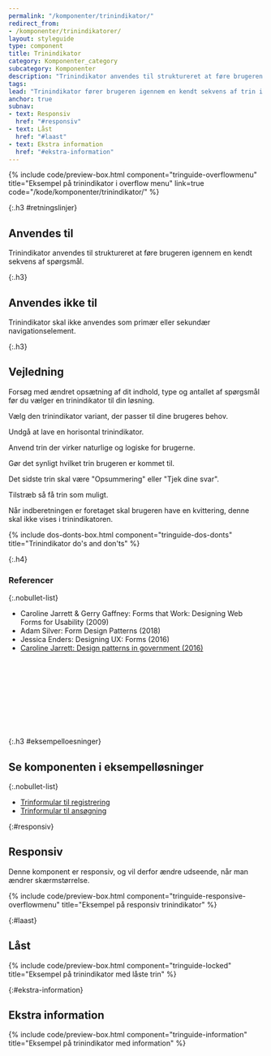 ```yaml
---
permalink: "/komponenter/trinindikator/"
redirect_from:
- /komponenter/trinindikatorer/
layout: styleguide
type: component
title: Trinindikator
category: Komponenter_category
subcategory: Komponenter
description: "Trinindikator anvendes til struktureret at føre brugeren igennem en kendt sekvens af spørgsmål."
tags:
lead: "Trinindikator fører brugeren igennem en kendt sekvens af trin i en løsning."
anchor: true
subnav:
- text: Responsiv
  href: "#responsiv"
- text: Låst
  href: "#laast"
- text: Ekstra information
  href: "#ekstra-information"
---
```

{% include code/preview-box.html component="tringuide-overflowmenu" title="Eksempel på trinindikator i overflow menu" link=true code="/kode/komponenter/trinindikator/" %}

{:.h3 #retningslinjer}
## Anvendes til

Trinindikator anvendes til struktureret at føre brugeren igennem en kendt sekvens af spørgsmål.

{:.h3}
## Anvendes ikke til

Trinindikator skal ikke anvendes som primær eller sekundær navigationselement.

{:.h3}
## Vejledning

Forsøg med ændret opsætning af dit indhold, type og antallet af spørgsmål før du vælger en trinindikator til din løsning.

Vælg den trinindikator variant, der passer til dine brugeres behov.

Undgå at lave en horisontal trinindikator.

Anvend trin der virker naturlige og logiske for brugerne.

Gør det synligt hvilket trin brugeren er kommet til.

Det sidste trin skal være "Opsummering" eller "Tjek dine svar".

Tilstræb så få trin som muligt.

Når indberetningen er foretaget skal brugeren have en kvittering, denne skal ikke vises i trinindikatoren.

{% include dos-donts-box.html component="tringuide-dos-donts" title="Trinindikator do's and don'ts" %}

{:.h4}
### Referencer

{:.nobullet-list}
- Caroline Jarrett & Gerry Gaffney: Forms that Work: Designing Web Forms for Usability (2009)
- Adam Silver: Form Design Patterns (2018)
- Jessica Enders: Designing UX: Forms (2016)
- <a href="https://www.effortmark.co.uk/design-patterns-government-2016/" class="icon-link">Caroline Jarrett: Design patterns in government (2016)<svg class="icon-svg" focusable="false" aria-hidden="true"><use xlink:href="#open-in-new"></use></svg></a>

{:.h3 #eksempelloesninger}
## Se komponenten i eksempelløsninger

{:.nobullet-list}
- <a href="/pages/eksempler/trinformular-til-registrering/registrering-1/?r={{page.permalink}}%23eksempelloesninger" title="Vis eksempel 'Trinformular til registrering'">Trinformular til registrering</a>
- <a href="/pages/eksempler/trinformular-til-ansoegning/ansoegning-1/?r={{page.permalink}}%23eksempelloesninger" title="Vis eksempel 'Trinformular til ansøgning'">Trinformular til ansøgning</a>

{:#responsiv}
## Responsiv
Denne komponent er responsiv, og vil derfor ændre udseende, når man ændrer skærmstørrelse.

{% include code/preview-box.html component="tringuide-responsive-overflowmenu" title="Eksempel på responsiv trinindikator" %}

{:#laast}
## Låst

{% include code/preview-box.html component="tringuide-locked" title="Eksempel på trinindikator med låste trin" %}

{:#ekstra-information}
## Ekstra information

{% include code/preview-box.html component="tringuide-information" title="Eksempel på trinindikator med information" %}
